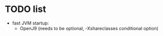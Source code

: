 # TODO list

* fast JVM startup:
  * OpenJ9 (needs to be optional, -Xshareclasses conditional option)
